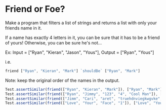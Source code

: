 # Friend or Foe?

Make a program that filters a list of strings and returns a list with only your friends name in it.

If a name has exactly 4 letters in it, you can be sure that it has to be a friend of yours! Otherwise, you can be sure he's not...

Ex: Input = ["Ryan", "Kieran", "Jason", "Yous"], Output = ["Ryan", "Yous"]

i.e.

```javascript
friend ["Ryan", "Kieran", "Mark"] `shouldBe` ["Ryan", "Mark"]
```
Note: keep the original order of the names in the output.


```javascript
Test.assertSimilar(friend(["Ryan", "Kieran", "Mark"]), ["Ryan", "Mark"]);
Test.assertSimilar(friend(["Ryan", "Jimmy", "123", "4", "Cool Man"]), ["Ryan"]);
Test.assertSimilar(friend(["Jimm", "Cari", "aret", "truehdnviegkwgvke", "sixtyiscooooool"]), ["Jimm", "Cari", "aret"]);
Test.assertSimilar(friend(["Love", "Your", "Face", "1"]), ["Love", "Your", "Face"]);
```
